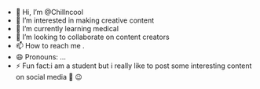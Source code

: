 - 👋 Hi, I’m @Chillncool
- 👀 I’m interested in making creative content 
- 🌱 I’m currently learning medical 
- 💞️ I’m looking to collaborate on content creators 
- 📫 How to reach me .
- 😄 Pronouns: ...
- ⚡ Fun fact:i am a student but i really like to post some interesting content on social media 🙂 😉 

<!---
Chillncool/Chillncool is a ✨ special ✨ repository because its `README.md` (this file) appears on your GitHub profile.
You can click the Preview link to take a look at your changes.
--->
